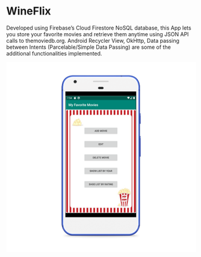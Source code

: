 # WineFlix

Developed using Firebase’s Cloud Firestore NoSQL database, this App lets you store your favorite movies and retrieve them anytime using JSON API calls to themoviedb.org. Android Recycler View, OkHttp, Data passing between Intents (Parcelable/Simple Data Passing) are some of the additional functionalities implemented.

![Screenshot](movie.png)



